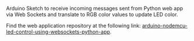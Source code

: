 Arduino Sketch to receive incoming messages sent from Python web app via Web Sockets and translate to RGB color values to update LED color. 

Find the web application repository at the following link: [arduino-nodemcu-led-control-using-websockets-python-app](https://github.com/emikaijuin/arduino-nodemcu-led-control-using-websockets-python-app).
